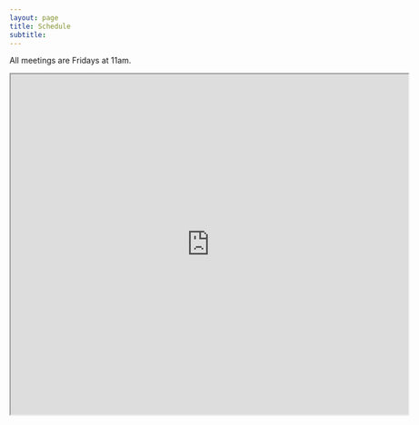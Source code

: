 ```yaml
---
layout: page
title: Schedule
subtitle: 
---
```


All meetings are Fridays at 11am. 

<div class="container">
<iframe src="https://docs.google.com/spreadsheets/d/e/2PACX-1vSLiOj6Ny93PVU7Sw7buUNzMqkniXXjdzWgBzulNJXhzVURVdW94dR42T46_QkFU5GiRqZJSsTs23Pr/pubhtml" height="600" width="700"></iframe>

</div>


